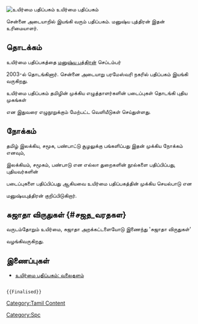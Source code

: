 ![உயிர்மை பதிப்பகம்](உயிர்மை_பதிப்பகம்.jpg "உயிர்மை பதிப்பகம்") உயிர்மை பதிப்பகம்
சென்னை அடையாறில் இயங்கி வரும் பதிப்பகம். மனுஷ்ய புத்திரன் இதன் உரிமையாளர்.

## தொடக்கம்

உயிர்மை பதிப்பகத்தை [மனுஷ்ய புத்திரன்](மனுஷ்ய_புத்திரன் "wikilink") செப்டம்பர்
2003-ல் தொடங்கினார். சென்னை அடையாறு பரமேஸ்வரி நகரில் பதிப்பகம் இயங்கி வருகிறது.
உயிர்மை பதிப்பகம் தமிழின் முக்கிய எழுத்தாளர்களின் படைப்புகள் தொடங்கி புதிய முகங்கள்
என இதுவரை எழுநூறுக்கும் மேற்பட்ட வெளியீடுகள் செய்துள்ளது.

## நோக்கம்

தமிழ் இலக்கிய, சமூக, பண்பாட்டு சூழலுக்கு பங்களிப்பது இதன் முக்கிய நோக்கம் எனவும்,
இலக்கியம், சமூகம், பண்பாடு என எல்லா துறைகளின் நூல்களை பதிப்பிப்பது, புதியவர்களின்
படைப்புகளை பதிப்பிப்பது ஆகியவை உயிர்மை பதிப்பகத்தின் முக்கிய செயல்பாடு என
மனுஷ்யபுத்திரன் குறிப்பிடுகிறார்.

## சுஜாதா விருதுகள் {#சஜத_வரதகள}

வருடம்தோறும் உயிர்மை, சுஜாதா அறக்கட்டளையோடு இணைந்து \'சுஜாதா விருதுகள்\'
வழங்கிவருகிறது.

## இணைப்புகள்

-   [உயிர்மை பதிப்பகம்: வலைதளம்](https://uyirmmaibooks.com/)

```{=mediawiki}
{{Finalised}}
```
[Category:Tamil Content](Category:Tamil_Content "wikilink")
[Category:Spc](Category:Spc "wikilink")
